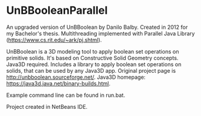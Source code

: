 # UnBBooleanParallel
An upgraded version of UnBBoolean by Danilo Balby. Created in 2012 for my Bachelor's thesis.
Multithreading implemented with Parallel Java Library (https://www.cs.rit.edu/~ark/pj.shtml).

UnBBoolean is a 3D modeling tool to apply boolean set operations on primitive solids. It's based on Constructive Solid Geometry concepts. Java3D required. Includes a library to apply boolean set operations on solids, that can be used by any Java3D app.
Original project page is http://unbboolean.sourceforge.net/.
Java3D homepage: https://java3d.java.net/binary-builds.html.

Example command line can be found in run.bat.

Project created in NetBeans IDE.
